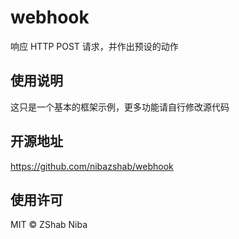 # webhook

响应 HTTP POST 请求，并作出预设的动作

## 使用说明

这只是一个基本的框架示例，更多功能请自行修改源代码

## 开源地址

https://github.com/nibazshab/webhook

## 使用许可

MIT © ZShab Niba
